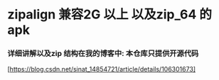 # zipalign 兼容2G 以上 以及zip_64 的apk
### 详细讲解以及zip 结构在我的博客中: 本仓库只提供开源代码
[https://blog.csdn.net/sinat_14854721/article/details/106301673]
